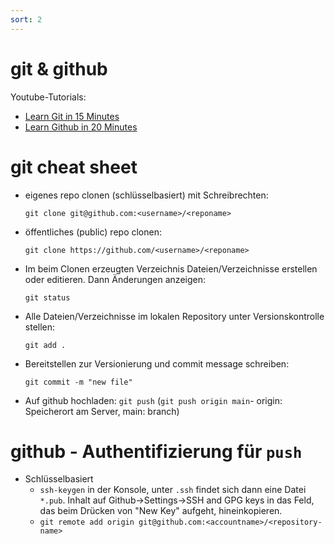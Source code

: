 ```yaml
---
sort: 2
---
```


# git & github
Youtube-Tutorials:
- [Learn Git in 15 Minutes](https://www.youtube.com/watch?v=USjZcfj8yxE)
- [Learn Github in 20 Minutes](https://www.youtube.com/watch?v=nhNq2kIvi9s)

# git cheat sheet
- eigenes repo clonen (schlüsselbasiert) mit Schreibrechten:

  `git clone git@github.com:<username>/<reponame>`
- öffentliches (public) repo clonen:

  `git clone https://github.com/<username>/<reponame>`

- Im beim Clonen erzeugten Verzeichnis Dateien/Verzeichnisse erstellen oder editieren. Dann Änderungen anzeigen:

  `git status`

- Alle Dateien/Verzeichnisse im lokalen Repository unter Versionskontrolle stellen:

  `git add .`

- Bereitstellen zur Versionierung und commit message schreiben:

  `git commit -m "new file"`

- Auf github hochladen:
  `git push`
  (`git push origin main`- origin: Speicherort am Server, main: branch)

 # github - Authentifizierung für `push`
 
- Schlüsselbasiert
  - `ssh-keygen` in der Konsole, unter `.ssh` findet sich dann eine Datei `*.pub`. Inhalt auf Github->Settings->SSH and GPG keys in das Feld, das beim Drücken von "New Key" aufgeht, hineinkopieren.
  - `git remote add origin git@github.com:<accountname>/<repository-name>`


